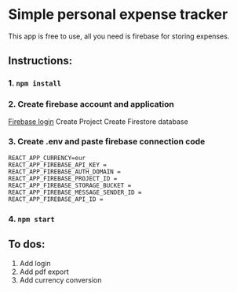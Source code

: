 # Simple personal expense tracker

This app is free to use, all you need is firebase for storing expenses.

## Instructions:

### 1. `npm install`

### 2. Create firebase account and application

[Firebase login](https://console.firebase.google.com/)
Create Project
Create Firestore database

### 3. Create .env and paste firebase connection code

    REACT_APP_CURRENCY=eur
    REACT_APP_FIREBASE_API_KEY =
    REACT_APP_FIREBASE_AUTH_DOMAIN =
    REACT_APP_FIREBASE_PROJECT_ID =
    REACT_APP_FIREBASE_STORAGE_BUCKET =
    REACT_APP_FIREBASE_MESSAGE_SENDER_ID =
    REACT_APP_FIREBASE_API_ID =

### 4. `npm start`

## To dos:

1.  Add login
2.  Add pdf export
3.  Add currency conversion
